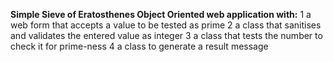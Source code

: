 **Simple Sieve of Eratosthenes Object Oriented web application with:**
1 a web form that accepts a value to be tested as prime
2 a class that sanitises and validates the entered value as integer
3 a class that tests the number to check it for prime-ness
4 a class to generate a result message
